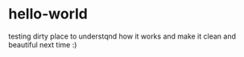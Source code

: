# hello-world
testing dirty place to understqnd how it works and make it clean and beautiful next time :)

